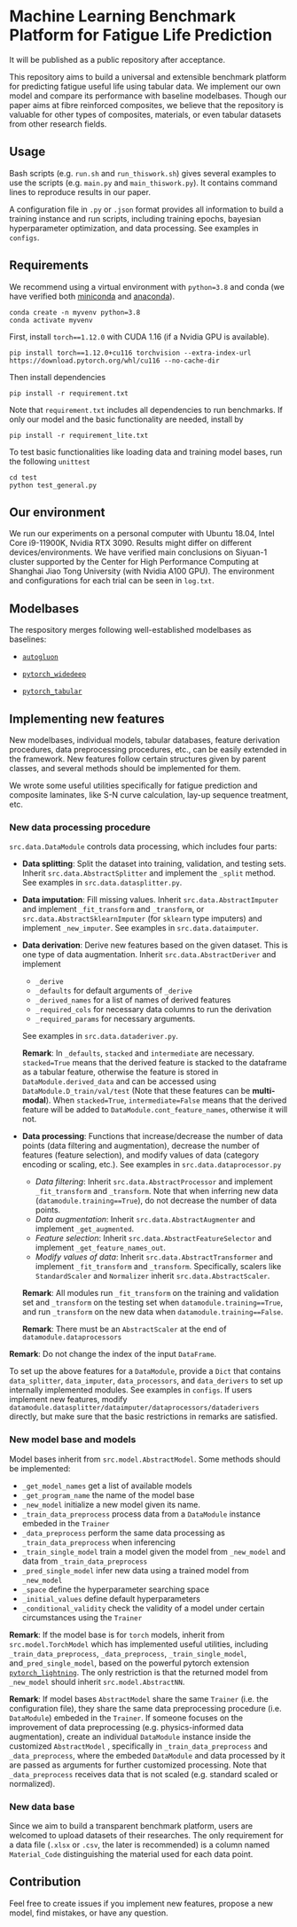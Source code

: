 # Machine Learning Benchmark Platform for Fatigue Life Prediction

It will be published as a public repository after acceptance.

This repository aims to build a universal and extensible benchmark platform for predicting fatigue useful life using tabular data. We implement our own model and compare its performance with baseline modelbases. Though our paper aims at fibre reinforced composites, we believe that the repository is valuable for other types of composites, materials, or even tabular datasets from other research fields.

## Usage

Bash scripts (e.g. `run.sh` and `run_thiswork.sh`) gives several examples to use the scripts (e.g. `main.py` and `main_thiswork.py`). It contains command lines to reproduce results in our paper.

A configuration file in `.py` or `.json` format provides all information to build a training instance and run scripts, including training epochs, bayesian hyperparameter optimization, and data processing. See examples in `configs`.

## Requirements

We recommend using a virtual environment with `python=3.8` and conda (we have verified both [miniconda](https://docs.conda.io/en/latest/miniconda.html) and [anaconda](https://www.anaconda.com/)).

```shell
conda create -n myvenv python=3.8
conda activate myvenv
```

First, install `torch==1.12.0` with CUDA 1.16 (if a Nvidia GPU is available). 

```shell
pip install torch==1.12.0+cu116 torchvision --extra-index-url https://download.pytorch.org/whl/cu116 --no-cache-dir
```

Then install dependencies

```
pip install -r requirement.txt
```

Note that `requirement.txt`  includes all dependencies to run benchmarks. If only our model and the basic functionality are needed, install by

```shell
pip install -r requirement_lite.txt
```

To test basic functionalities like loading data and training model bases, run the following `unittest`

```shell
cd test
python test_general.py
```

## Our environment

We run our experiments on a personal computer with Ubuntu 18.04, Intel Core i9-11900K, Nvidia RTX 3090. Results might differ on different devices/environments. We have verified main conclusions on Siyuan-1 cluster supported by the Center for High Performance Computing at Shanghai Jiao Tong University (with Nvidia A100 GPU). The environment and configurations for each trial can be seen in `log.txt`.

## Modelbases

The respository merges following well-established modelbases as baselines:

* [`autogluon`](https://github.com/autogluon/autogluon)

* [`pytorch_widedeep`](https://github.com/jrzaurin/pytorch-widedeep)

* [`pytorch_tabular`](https://github.com/manujosephv/pytorch_tabular)


## Implementing new features

New modelbases, individual models, tabular databases, feature derivation procedures, data preprocessing procedures, etc., can be easily extended in the framework. New features follow certain structures given by parent classes, and several methods should be implemented for them.

We wrote some useful utilities specifically for fatigue prediction and composite laminates, like S-N curve calculation, lay-up sequence treatment, etc.

### New data processing procedure

`src.data.DataModule` controls data processing, which includes four parts:

* **Data splitting**: Split the dataset into training, validation, and testing sets. Inherit `src.data.AbstractSplitter` and implement the `_split` method. See examples in `src.data.datasplitter.py`.

* **Data imputation**: Fill missing values. Inherit `src.data.AbstractImputer` and implement `_fit_transform` and `_transform`, or `src.data.AbstractSklearnImputer` (for `sklearn` type imputers)  and implement `_new_imputer`. See examples in `src.data.dataimputer`.

* **Data derivation**: Derive new features based on the given dataset. This is one type of data augmentation. Inherit `src.data.AbstractDeriver` and implement 

  * `_derive`
  * `_defaults` for default arguments of `_derive`
  * `_derived_names` for a list of names of derived features
  * `_required_cols` for necessary data columns to run the derivation
  * `_required_params` for necessary arguments.

  See examples in `src.data.dataderiver.py`.

  **Remark**: In `_defaults`, `stacked` and `intermediate` are necessary. `stacked=True` means that the derived feature is stacked to the dataframe as a tabular feature, otherwise the feature is stored in `DataModule.derived_data` and can be accessed using `DataModule.D_train/val/test` (Note that these features can be **multi-modal**). When `stacked=True`,  `intermediate=False` means that the derived feature will be added to `DataModule.cont_feature_names`, otherwise it will not.

* **Data processing**: Functions that increase/decrease the number of data points (data filtering and augmentation), decrease the number of features (feature selection), and modify values of data (category encoding or scaling, etc.).  See examples in `src.data.dataprocessor.py`

  * *Data filtering*: Inherit `src.data.AbstractProcessor` and implement `_fit_transform` and `_transform`. Note that when inferring new data (`datamodule.training==True`), do not decrease the number of data points.
  * *Data augmentation*: Inherit `src.data.AbstractAugmenter` and implement `_get_augmented`.
  * *Feature selection*: Inherit `src.data.AbstractFeatureSelector` and implement `_get_feature_names_out`.
  * *Modify values of data*: Inherit `src.data.AbstractTransformer` and implement `_fit_transform` and `_transform`. Specifically, scalers like `StandardScaler` and `Normalizer` inherit `src.data.AbstractScaler`. 

  **Remark**: All modules run `_fit_transform` on the training and validation set and `_transform` on the testing set when `datamodule.training==True`, and run `_transform` on the new data when `datamodule.training==False`.

  **Remark**: There must be an `AbstractScaler` at the end of `datamodule.dataprocessors`

**Remark**: Do not change the index of the input `DataFrame`.

To set up the above features for a `DataModule`, provide a `Dict` that contains `data_splitter`, `data_imputer`, `data_processors`, and `data_derivers` to set up internally implemented modules. See examples in `configs`. If users implement new features, modify `datamodule.datasplitter/dataimputer/dataprocessors/dataderivers` directly, but make sure that the basic restrictions in remarks are satisfied.

### New model base and models

Model bases inherit from `src.model.AbstractModel`. Some methods should be implemented:

* `_get_model_names` get a list of available models
* `_get_program_name` the name of the model base
* `_new_model` initialize a new model given its name.
* `_train_data_preprocess` process data from a `DataModule` instance embeded in the `Trainer`
* `_data_preprocess` perform the same data processing as `_train_data_preprocess` when inferencing
* `_train_single_model` train a model given the model from `_new_model` and data from `_train_data_preprocess`
* `_pred_single_model` infer new data using a trained model from `_new_model`
* `_space` define the hyperparameter searching space
* `_initial_values` define default hyperparameters
* `_conditional_validity` check the validity of a model under certain circumstances using the `Trainer` 

**Remark**: If the model base is for `torch` models, inherit from `src.model.TorchModel` which has implemented useful utilities, including `_train_data_preprocess`, `_data_preprocess`, `_train_single_model`, and`_pred_single_model`, based on the powerful pytorch extension [`pytorch_lightning`](https://github.com/Lightning-AI/lightning). The only restriction is that the returned model from `_new_model` should inherit `src.model.AbstractNN`.

**Remark**: If model bases `AbstractModel` share the same `Trainer` (i.e. the configuration file), they share the same data preprocessing procedure (i.e. `DataModule`) embeded in the `Trainer`. If someone focuses on the improvement of data preprocessing (e.g. physics-informed data augmentation), create an individual `DataModule` instance inside the customized `AbstractModel` , specifically in `_train_data_preprocess` and `_data_preprocess`, where the embeded `DataModule` and data processed by it are passed as arguments for further customized processing. Note that `_data_preprocess` receives data that is not scaled (e.g. standard scaled or normalized).

### New data base

Since we aim to build a transparent benchmark platform, users are welcomed to upload datasets of their researches. The only requirement for a data file (`.xlsx` or `.csv`, the later is recommended) is a column named `Material_Code` distinguishing the material used for each data point.

## Contribution

Feel free to create issues if you implement new features, propose a new model, find mistakes, or have any question.

